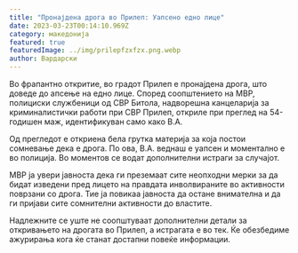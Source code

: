 ```yaml
---
title: "Пронајдена дрога во Прилеп: Уапсено едно лице"
date: 2023-03-23T00:14:10.969Z
category: македонија
featured: true
featuredImage: ../img/prilepfzxfzx.png.webp
author: Вардарски
---
```


Во фрапантно откритие, во градот Прилеп е пронајдена дрога, што доведе до апсење на едно лице. Според соопштението на МВР, полициски службеници од СВР Битола, надворешна канцеларија за криминалистички работи при СВР Прилеп, откриле при преглед на 54-годишен маж, идентификуван само како В.А.

Од прегледот е откриена бела грутка материја за која постои сомневање дека е дрога. По ова, В.А. веднаш е уапсен и моментално е во полиција. Во моментов се водат дополнителни истраги за случајот.

МВР ја увери јавноста дека ги преземаат сите неопходни мерки за да бидат изведени пред лицето на правдата инволвираните во активности поврзани со дрога. Тие ја повикаа јавноста да остане внимателна и да ги пријави сите сомнителни активности до властите.

Надлежните се уште не соопштуваат дополнителни детали за откривањето на дрогата во Прилеп, а истрагата е во тек. Ќе обезбедиме ажурирања кога ќе станат достапни повеќе информации.
